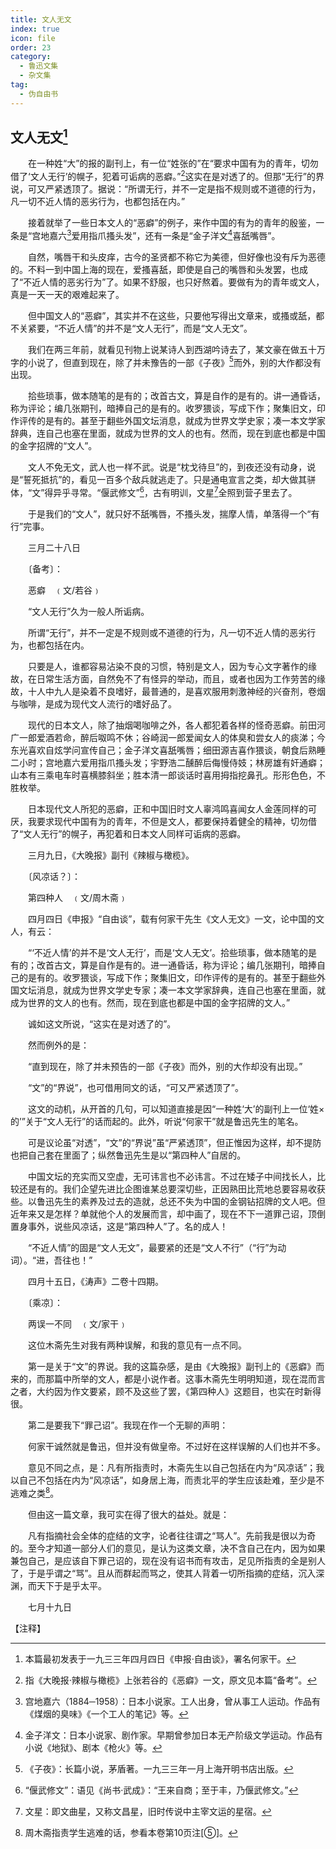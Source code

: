 ```yaml
---
title: 文人无文
index: true
icon: file
order: 23
category:
  - 鲁迅文集
  - 杂文集
tag:  
  - 伪自由书
---
```


## 文人无文[^①]

　　在一种姓“大”的报的副刊上，有一位“姓张的”在“要求中国有为的青年，切勿借了‘文人无行’的幌子，犯着可诟病的恶癖。”[^②]这实在是对透了的。但那“无行”的界说，可又严紧透顶了。据说：“所谓无行，并不一定是指不规则或不道德的行为，凡一切不近人情的恶劣行为，也都包括在内。”

　　接着就举了一些日本文人的“恶癖”的例子，来作中国的有为的青年的殷鉴，一条是“宫地嘉六[^③]爱用指爪搔头发”，还有一条是“金子洋文[^④]喜舐嘴唇”。

　　自然，嘴唇干和头皮痒，古今的圣贤都不称它为美德，但好像也没有斥为恶德的。不料一到中国上海的现在，爱搔喜舐，即使是自己的嘴唇和头发罢，也成了“不近人情的恶劣行为”了。如果不舒服，也只好熬着。要做有为的青年或文人，真是一天一天的艰难起来了。

　　但中国文人的“恶癖”，其实并不在这些，只要他写得出文章来，或搔或舐，都不关紧要，“不近人情”的并不是“文人无行”，而是“文人无文”。

　　我们在两三年前，就看见刊物上说某诗人到西湖吟诗去了，某文豪在做五十万字的小说了，但直到现在，除了并未豫告的一部《子夜》[^⑤]而外，别的大作都没有出现。

　　拾些琐事，做本随笔的是有的；改首古文，算是自作的是有的。讲一通昏话，称为评论；编几张期刊，暗捧自己的是有的。收罗猥谈，写成下作；聚集旧文，印作评传的是有的。甚至于翻些外国文坛消息，就成为世界文学史家；凑一本文学家辞典，连自己也塞在里面，就成为世界的文人的也有。然而，现在到底也都是中国的金字招牌的“文人”。

　　文人不免无文，武人也一样不武。说是“枕戈待旦”的，到夜还没有动身，说是“誓死抵抗”的，看见一百多个敌兵就逃走了。只是通电宣言之类，却大做其骈体，“文”得异乎寻常。“偃武修文”[^⑥]，古有明训，文星[^⑦]全照到营子里去了。

　　于是我们的“文人”，就只好不舐嘴唇，不搔头发，揣摩人情，单落得一个“有行”完事。

　　三月二十八日

　　〔备考〕：

　　恶癖　﹙文/若谷﹚

　　“文人无行”久为一般人所诟病。

　　所谓“无行”，并不一定是不规则或不道德的行为，凡一切不近人情的恶劣行为，也都包括在内。

　　只要是人，谁都容易沾染不良的习惯，特别是文人，因为专心文字著作的缘故，在日常生活方面，自然免不了有怪异的举动，而且，或者也因为工作劳苦的缘故，十人中九人是染着不良嗜好，最普通的，是喜欢服用刺激神经的兴奋剂，卷烟与咖啡，是成为现代文人流行的嗜好品了。

　　现代的日本文人，除了抽烟喝咖啡之外，各人都犯着各样的怪奇恶癖。前田河广一郎爱酒若命，醉后呶鸣不休；谷崎润一郎爱闻女人的体臭和尝女人的痰涕；今东光喜欢自炫学问宣传自己；金子洋文喜舐嘴唇；细田源吉喜作猥谈，朝食后熟睡二小时；宫地嘉六爱用指爪搔头发；宇野浩二醺醉后侮慢侍妓；林房雄有奸通癖；山本有三乘电车时喜横膝斜坐；胜本清一郎谈话时喜用拇指挖鼻孔。形形色色，不胜枚举。

　　日本现代文人所犯的恶癖，正和中国旧时文人辜鸿鸣喜闻女人金莲同样的可厌，我要求现代中国有为的青年，不但是文人，都要保持着健全的精神，切勿借了“文人无行”的幌子，再犯着和日本文人同样可诟病的恶癖。

　　三月九日，《大晚报》副刊《辣椒与橄榄》。

　　〔风凉话？〕：

　　第四种人　﹙文/周木斋﹚

　　四月四日《申报》“自由谈”，载有何家干先生《文人无文》一文，论中国的文人，有云：

　　“‘不近人情’的并不是‘文人无行’，而是‘文人无文’。拾些琐事，做本随笔的是有的；改首古文，算是自作是有的。进一通昏话，称为评论；编几张期刊，暗捧自己的是有的。收罗猥谈，写成下作；聚集旧文，印作评传的是有的。甚至于翻些外国文坛消息，就成为世界文学史专家；凑一本文学家辞典，连自己也塞在里面，就成为世界的文人的也有。然而，现在到底也都是中国的金字招牌的文人。”

　　诚如这文所说，“这实在是对透了的”。

　　然而例外的是：

　　“直到现在，除了并未预告的一部《子夜》而外，别的大作却没有出现。”

　　“文”的“界说”，也可借用同文的话，“可又严紧透顶了”。

　　这文的动机，从开首的几句，可以知道直接是因“一种姓‘大’的副刊上一位‘姓×的’”关于“文人无行”的话而起的。此外，听说“何家干”就是鲁迅先生的笔名。

　　可是议论虽“对透”，“文”的“界说”虽“严紧透顶”，但正惟因为这样，却不提防也把自己套在里面了；纵然鲁迅先生是以“第四种人”自居的。

　　中国文坛的充实而又空虚，无可讳言也不必讳言。不过在矮子中间找长人，比较还是有的。我们企望先进比企图谁某总要深切些，正因熟田比荒地总要容易收获些。以鲁迅先生的素养及过去的造就，总还不失为中国的金钢钻招牌的文人吧。但近年来又是怎样？单就他个人的发展而言，却中画了，现在不下一道罪己诏，顶倒置身事外，说些风凉话，这是“第四种人”了。名的成人！

　　“不近人情”的固是“文人无文”，最要紧的还是“文人不行”（“行”为动词）。“进，吾往也！”

　　四月十五日，《涛声》二卷十四期。

　　〔乘凉〕：

　　两误一不同　﹙文/家干﹚

　　这位木斋先生对我有两种误解，和我的意见有一点不同。

　　第一是关于“文”的界说。我的这篇杂感，是由《大晚报》副刊上的《恶癖》而来的，而那篇中所举的文人，都是小说作者。这事木斋先生明明知道，现在混而言之者，大约因为作文要紧，顾不及这些了罢，《第四种人》这题目，也实在时新得很。

　　第二是要我下“罪己诏”。我现在作一个无聊的声明：

　　何家干诚然就是鲁迅，但并没有做皇帝。不过好在这样误解的人们也并不多。

　　意见不同之点，是：凡有所指责时，木斋先生以自己包括在内为“风凉话”；我以自己不包括在内为“风凉话”，如身居上海，而责北平的学生应该赴难，至少是不逃难之类[^⑧]。

　　但由这一篇文章，我可实在得了很大的益处。就是：

　　凡有指摘社会全体的症结的文字，论者往往谓之“骂人”。先前我是很以为奇的。至今才知道一部分人们的意见，是认为这类文章，决不含自己在内，因为如果兼包自己，是应该自下罪己诏的，现在没有诏书而有攻击，足见所指责的全是别人了，于是乎谓之“骂”。且从而群起而骂之，使其人背着一切所指摘的症结，沉入深渊，而天下于是乎太平。

　　七月十九日

【注释】

[^①]:本篇最初发表于一九三三年四月四日《申报·自由谈》，署名何家干。

[^②]:指《大晚报·辣椒与橄榄》上张若谷的《恶癖》一文，原文见本篇“备考”。

[^③]:宫地嘉六（1884─1958）：日本小说家。工人出身，曾从事工人运动。作品有《煤烟的臭味》《一个工人的笔记》等。

[^④]:金子洋文：日本小说家、剧作家。早期曾参加日本无产阶级文学运动。作品有小说《地狱》、剧本《枪火》等。

[^⑤]:《子夜》：长篇小说，茅盾著。一九三三年一月上海开明书店出版。

[^⑥]:“偃武修文”：语见《尚书·武成》：“王来自商；至于丰，乃偃武修文。”

[^⑦]:文星：即文曲星，又称文昌星，旧时传说中主宰文运的星宿。

[^⑧]:周木斋指责学生逃难的话，参看本卷第10页注[⑤]。
